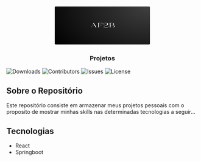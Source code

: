 <br/>
<p align="center">
  <a href="https://github.com/AF2B/Projetos">
    <img src="crud/frontend/src/assets/imgs/logo.png" alt="Logo" width="250" height="100">
  </a>

  <h3 align="center">Projetos</h3>

</p>

![Downloads](https://img.shields.io/github/downloads/AF2B/Projetos/total) ![Contributors](https://img.shields.io/github/contributors/AF2B/Projetos?color=dark-green) ![Issues](https://img.shields.io/github/issues/AF2B/Projetos) ![License](https://img.shields.io/github/license/AF2B/Projetos) 

## Sobre o Repositório

Este repositório consiste em armazenar meus projetos pessoais com o proposito de mostrar minhas skills
nas determinadas tecnologias a seguir...

## Tecnologias

- React
- Springboot
